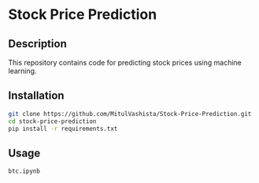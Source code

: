 # Stock Price Prediction
 

## Description
This repository contains code for predicting stock prices using machine learning.

## Installation
```bash
git clone https://github.com/MitulVashista/Stock-Price-Prediction.git
cd stock-price-prediction
pip install -r requirements.txt
```

## Usage
```bash
btc.ipynb
```
